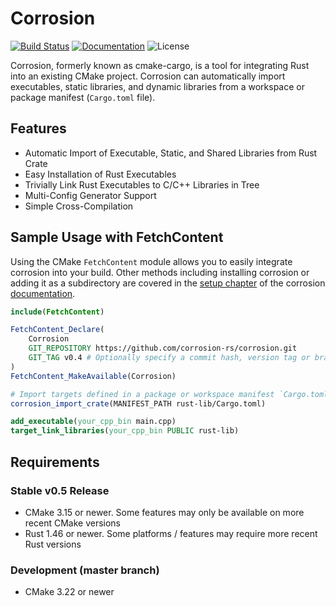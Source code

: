 # Corrosion
[![Build Status](https://github.com/corrosion-rs/corrosion/actions/workflows/test.yaml/badge.svg)](https://github.com/corrosion-rs/corrosion/actions?query=branch%3Amaster)
[![Documentation](https://img.shields.io/badge/docs-latest-blue.svg)](https://corrosion-rs.github.io/corrosion/)
![License](https://img.shields.io/badge/license-MIT-blue)

Corrosion, formerly known as cmake-cargo, is a tool for integrating Rust into an existing CMake
project. Corrosion can automatically import executables, static libraries, and dynamic libraries
from a workspace or package manifest (`Cargo.toml` file).

## Features
- Automatic Import of Executable, Static, and Shared Libraries from Rust Crate
- Easy Installation of Rust Executables
- Trivially Link Rust Executables to C/C++ Libraries in Tree
- Multi-Config Generator Support
- Simple Cross-Compilation

## Sample Usage with FetchContent

Using the CMake `FetchContent` module allows you to easily integrate corrosion into your build.
Other methods including installing corrosion or adding it as a subdirectory are covered in the
[setup chapter](https://corrosion-rs.github.io/corrosion/setup_corrosion.html) of the 
corrosion [documentation](https://corrosion-rs.github.io/corrosion/).

```cmake
include(FetchContent)

FetchContent_Declare(
    Corrosion
    GIT_REPOSITORY https://github.com/corrosion-rs/corrosion.git
    GIT_TAG v0.4 # Optionally specify a commit hash, version tag or branch here
)
FetchContent_MakeAvailable(Corrosion)

# Import targets defined in a package or workspace manifest `Cargo.toml` file
corrosion_import_crate(MANIFEST_PATH rust-lib/Cargo.toml)

add_executable(your_cpp_bin main.cpp)
target_link_libraries(your_cpp_bin PUBLIC rust-lib)
```

## Requirements

### Stable v0.5 Release

- CMake 3.15 or newer. Some features may only be available on more recent CMake versions
- Rust 1.46 or newer. Some platforms / features may require more recent Rust versions

### Development (master branch)

- CMake 3.22 or newer
